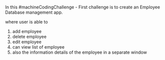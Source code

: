 In this #machineCodingChallenge - First challenge is to create an Employee Database management app.

where user is able to 
1. add employee
2. delete employee
3. edit employee
4. can view list of employee
5. also the information details of the employee in a separate window
